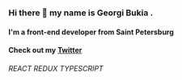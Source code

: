 ### Hi there 👋 my name is **Georgi Bukia** .
#### I'm a front-end developer from **Saint Petersburg**
#### Check out my [Twitter](https://twitter.com/Bukija)
###### REACT REDUX TYPESCRIPT
